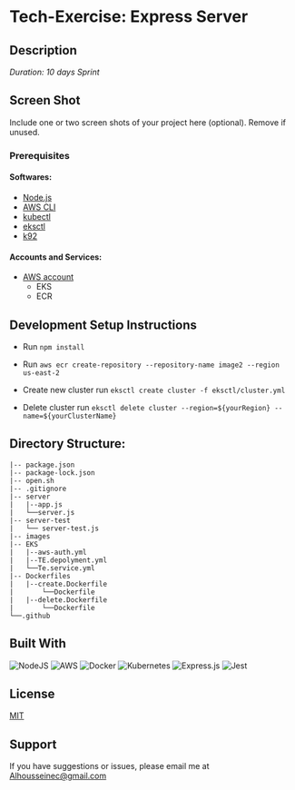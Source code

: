 # Tech-Exercise: Express Server

## Description

_Duration: 10 days Sprint_


## Screen Shot

Include one or two screen shots of your project here (optional). Remove if unused.

### Prerequisites

#### Softwares:

- [Node.js](https://nodejs.org/en/)
- [AWS CLI](https://aws.amazon.com/cli/)
- [kubectl](https://kubernetes.io/docs/tasks/tools/)
- [eksctl](https://github.com/weaveworks/eksctl)
- [k92](https://k9scli.io/topics/install/)

#### Accounts and Services:
- [AWS account](https://aws.amazon.com/free/)
    - EKS
    - ECR


## Development Setup Instructions

- Run `npm install`

- Run `aws ecr create-repository --repository-name image2 --region us-east-2`                                    

- Create new cluster run `eksctl create cluster -f eksctl/cluster.yml `

- Delete cluster run `eksctl delete cluster --region=${yourRegion} --name=${yourClusterName}`

## Directory Structure:
```
|-- package.json
|-- package-lock.json
|-- open.sh
|-- .gitignore
|-- server
|   |--app.js
|   └──server.js
|-- server-test
|   └── server-test.js
|-- images
|-- EKS
|   |--aws-auth.yml
|   |--TE.depolyment.yml
|   └──Te.service.yml
|-- Dockerfiles
|   |--create.Dockerfile
|       └──Dockerfile
|   |--delete.Dockerfile
|       └──Dockerfile
└──.github
```

## Built With

![NodeJS](https://img.shields.io/badge/node.js-6DA55F?style=for-the-badge&logo=node.js&logoColor=white)
![AWS](https://img.shields.io/badge/Amazon_AWS-FF9900?style=for-the-badge&logo=amazonaws&logoColor=white)
![Docker](https://img.shields.io/badge/docker-%230db7ed.svg?style=for-the-badge&logo=docker&logoColor=white)
![Kubernetes](https://img.shields.io/badge/kubernetes-%23326ce5.svg?style=for-the-badge&logo=kubernetes&logoColor=white)
![Express.js](https://img.shields.io/badge/express.js-%23404d59.svg?style=for-the-badge&logo=express&logoColor=%2361DAFB)
![Jest](https://img.shields.io/badge/-jest-%23C21325?style=for-the-badge&logo=jest&logoColor=white)

## License
[MIT](https://choosealicense.com/licenses/mit/)

## Support
If you have suggestions or issues, please email me at Alhousseinec@gmail.com
